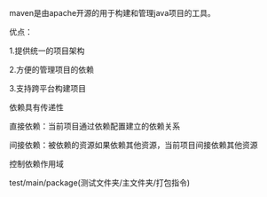 maven是由apache开源的用于构建和管理java项目的工具。

优点：

1.提供统一的项目架构

2.方便的管理项目的依赖

3.支持跨平台构建项目



依赖具有传递性

直接依赖：当前项目通过依赖配置建立的依赖关系

间接依赖：被依赖的资源如果依赖其他资源，当前项目间接依赖其他资源

控制依赖作用域

<scope>test/main/package(测试文件夹/主文件夹/打包指令)</scope>
